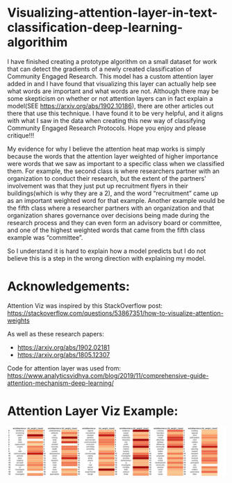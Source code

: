 # Visualizing-attention-layer-in-text-classification-deep-learning-algorithim
I have finished creating a prototype algorithm on a small dataset for work that can detect the gradients of a newly created classification of Community Engaged Research. This model has a custom attention layer added in and I have found that visualizing this layer can actually help see what words are important and what words are not. Although there may be some skepticism on whether or not attention layers can in fact explain a model(SEE https://arxiv.org/abs/1902.10186), there are other articles out there that use this technique. I have found it to be very helpful, and it aligns with what I saw in the data when creating this new way of classifying Community Engaged Research Protocols. Hope you enjoy and please critique!!!

My evidence for why I believe the attention heat map works is simply because the words that the attention layer weighted of higher importance were words that we saw as important to a specific class when we classified them. For example, the second class is where researchers partner with an organization to conduct their research, but the extent of the partners' involvement was that they just put up recruitment flyers in their buildings(which is why they are a 2), and the word “recruitment” came up as an important weighted word for that example. Another example would be the fifth class where a researcher partners with an organization and that organization shares governance over decisions being made during the research process and they can even form an advisory board or committee, and one of the highest weighted words that came from the fifth class example was “committee”.

So I understand it is hard to explain how a model predicts but I do not believe this is a step in the wrong direction with explaining my model. 


# Acknowledgements:
Attention Viz was inspired by this StackOverflow post: 
https://stackoverflow.com/questions/53867351/how-to-visualize-attention-weights

As well as these research papers: 
- https://arxiv.org/abs/1902.02181
- https://arxiv.org/abs/1805.12307

Code for attention layer was used from:
https://www.analyticsvidhya.com/blog/2019/11/comprehensive-guide-attention-mechanism-deep-learning/


# **Attention Layer Viz Example**:
![Alt text](attentionnotsorted.JPG?raw=true "Title")
